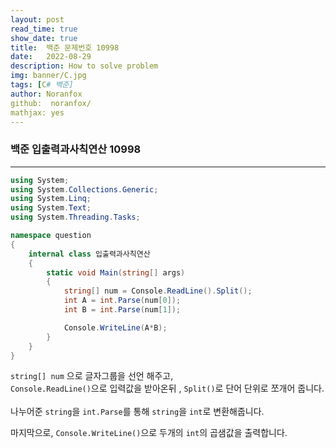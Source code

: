 ```yaml
---
layout: post
read_time: true
show_date: true
title:  백준 문제번호 10998
date:   2022-08-29
description: How to solve problem
img: banner/C.jpg
tags: [C# 백준]
author: Noranfox
github:  noranfox/
mathjax: yes
---
```


### 백준 입출력과사칙연산 10998
---

```c#
using System;
using System.Collections.Generic;
using System.Linq;
using System.Text;
using System.Threading.Tasks;

namespace question
{
    internal class 입출력과사칙연산
    {
        static void Main(string[] args)
        {
            string[] num = Console.ReadLine().Split();
            int A = int.Parse(num[0]);
            int B = int.Parse(num[1]);

            Console.WriteLine(A*B);
        }
    }
}
```


```string[] num``` 으로 글자그룹을 선언 해주고,  
```Console.ReadLine()```으로 입력값을 받아온뒤 , ```Split()```로 단어 단위로 쪼개어 줍니다.<br><br>
나누어준 ```string```을 ```int.Parse```를 통해 ```string```을 ```int```로 변환해줍니다.

마지막으로, ```Console.WriteLine()```으로  두개의 ```int```의 곱샘값을 출력합니다.